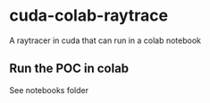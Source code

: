 # cuda-colab-raytrace

A raytracer in cuda that can run in a colab notebook

## Run the POC in colab

See notebooks folder
